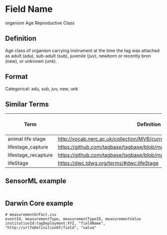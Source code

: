 # Field Name
organism Age Reproductive Class

## Definition 
Age class of organism carrying instrument at the time the tag was attached as adult (adu), sub-adult (sub), juvenile (juv), newborn or recently bron (new), or unknown (unk).

## Format
Categorical: adu, sub, juv, new, unk

## Similar Terms 
|Term|Definition URL|Source Vocabulary Publisher/Creator|
|----|----------|-----------------|
|animal life stage|http://vocab.nerc.ac.uk/collection/MVB/current/MVB000018/|Movebank|
|lifestage_capture|https://github.com/tagbase/tagbase/blob/master/eTagMetadataInventory.csv#L76|Tagbase|
|lifestage_recapture|https://github.com/tagbase/tagbase/blob/master/eTagMetadataInventory.csv#L77|Tagbase|
|lifeStage|https://dwc.tdwg.org/terms/#dwc:lifeStage|Darwin Core|

## SensorML example
```xml

```
## Darwin Core example
```csv
# measurementOrFact.csv
eventId, measurementType, measurementTypeID, measurementValue
institutionId:tagDeployment:XYZ, "fieldName", "http://urlToDefinitionOf/field", "value"
```
